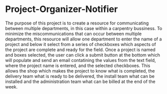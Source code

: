 # Project-Organizer-Notifier
The purpose of this project is to create a resource for communicating between multiple departments, in this case within a carpentry bussiness. To minimize the miscommunications that can occur between multiple departments, this resource will allow one department to enter the name of a project and below it select from a series of checkboxes which aspects of the project are complete and ready for the field. Once a project is named and boxes selected, the user can click a submit button at the bottom which will populate and send an email contatining the values from the text field, where the project name is entered, and the selected checkboxes. This allows the shop which makes the project to know what is completed, the delivery team what is ready to be delivered, the install team what can be installed and the administration team what can be billed at the end of the week. 
